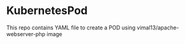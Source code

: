 # KubernetesPod
This repo contains YAML file to create a POD using vimal13/apache-webserver-php image
